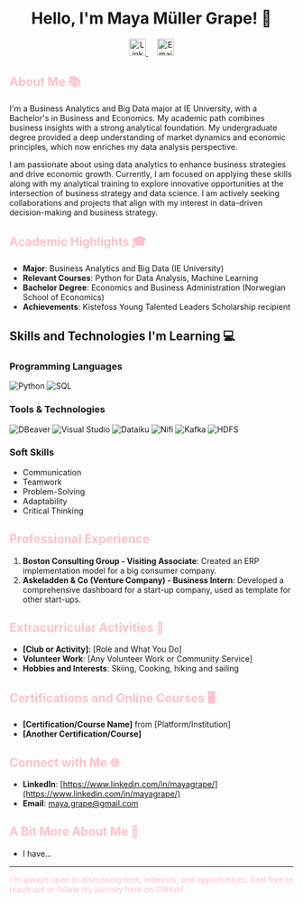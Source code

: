 <h1 align="center">Hello, I'm Maya Müller Grape! 👋</h1>

<p align="center">
  <a href="https://www.linkedin.com/in/mayagrape/">
    <img src="https://upload.wikimedia.org/wikipedia/commons/0/01/LinkedIn_Logo.svg" width="30" alt="LinkedIn" />
  </a> &nbsp; &nbsp;
  <a href="mailto:maya.grape@gmail.com">
    <img src="path-to-your-email-image" width="30" alt="Email" />
  </a>
</p>

## <span style="color: pink;">About Me 📚</span>
I'm a Business Analytics and Big Data major at IE University, with a Bachelor's in Business and Economics. My academic path combines business insights with a strong analytical foundation. My undergraduate degree provided a deep understanding of market dynamics and economic principles, which now enriches my data analysis perspective.

I am passionate about using data analytics to enhance business strategies and drive economic growth. Currently, I am focused on applying these skills along with my analytical training to explore innovative opportunities at the intersection of business strategy and data science. I am actively seeking collaborations and projects that align with my interest in data-driven decision-making and business strategy.

## <span style="color: pink;">Academic Highlights 🎓</span>
- **Major**: Business Analytics and Big Data (IE University)
- **Relevant Courses**: Python for Data Analysis, Machine Learning
- **Bachelor Degree**: Economics and Business Administration (Norwegian School of Economics)
- **Achievements**: Kistefoss Young Talented Leaders Scholarship recipient

## Skills and Technologies I'm Learning 💻
### Programming Languages
![Python](https://img.shields.io/badge/Python-3776AB?style=for-the-badge&logo=python&logoColor=white)
![SQL](https://img.shields.io/badge/SQL-4479A1?style=for-the-badge&logo=MySQL&logoColor=white)

### Tools & Technologies
![DBeaver](https://img.shields.io/badge/DBeaver-FE7A16?style=for-the-badge&logo=DBeaver&logoColor=white)
![Visual Studio](https://img.shields.io/badge/Visual_Studio-5C2D91?style=for-the-badge&logo=visual-studio&logoColor=white)
![Dataiku](https://img.shields.io/badge/Dataiku-FF4785?style=for-the-badge&logo=Dataiku&logoColor=white)
![Nifi](https://img.shields.io/badge/Nifi-007396?style=for-the-badge&logo=ApacheNifi&logoColor=white)
![Kafka](https://img.shields.io/badge/Kafka-231F20?style=for-the-badge&logo=ApacheKafka&logoColor=white)
![HDFS](https://img.shields.io/badge/HDFS-FCA121?style=for-the-badge&logo=Hadoop&logoColor=white)

### Soft Skills
- Communication
- Teamwork
- Problem-Solving
- Adaptability
- Critical Thinking

## <span style="color: pink;">Professional Experience</span>
1. **Boston Consulting Group - Visiting Associate**: Created an ERP implementation model for a big consumer company.
2. **Askeladden & Co (Venture Company) - Business Intern**: Developed a comprehensive dashboard for a start-up company, used as template for other start-ups.

## <span style="color: pink;">Extracurricular Activities 🌟</span>
- **[Club or Activity]**: [Role and What You Do]
- **Volunteer Work**: [Any Volunteer Work or Community Service]
- **Hobbies and Interests**: Skiing, Cooking, hiking and sailing

## <span style="color: pink;">Certifications and Online Courses 🖥️</span>
- **[Certification/Course Name]** from [Platform/Institution]
- **[Another Certification/Course]**

## <span style="color: pink;">Connect with Me 🌐</span>
- **LinkedIn**: [https://www.linkedin.com/in/mayagrape/](https://www.linkedin.com/in/mayagrape/)
- **Email**: [maya.grape@gmail.com](mailto:maya.grape@gmail.com)

## <span style="color: pink;">A Bit More About Me 🎉</span>
- I have...

---

<span style="color: pink;">I'm always open to discussing tech, interests, and opportunities. Feel free to reach out or follow my journey here on GitHub!</span>


